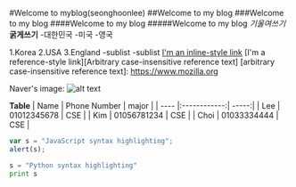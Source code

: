 #Welcome to myblog(seonghoonlee)
##Welcome to my blog
###Welcome to my blog
####Welcome to my blog
#####Welcome to my blog
*기울여쓰기*
**굵게쓰기**
-대한민국
-미국
-영국

1.Korea
2.USA
3.England
 -sublist
  -sublist
[I'm an inline-style link](https://www.google.com)
[I'm a reference-style link][Arbitrary case-insensitive reference text]
[arbitrary case-insensitive reference text]: https://www.mozilla.org

Naver's image:
![alt text](http://img.naver.net/static/www/u/2013/0731)

**Table**
| Name | Phone Number | major |
| ---- |:------------:| -----:|
| Lee  | 01012345678  |  CSE  |
| Kim  | 01056781234  |  CSE  |
| Choi | 01033334444  |  CSE  |

```javaScript
var s = "JavaScript syntax highlighting";
alert(s);
```

```python
s = "Python syntax highlighting"
print s
```

